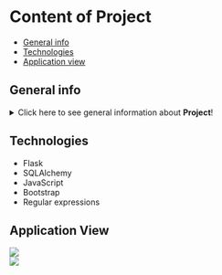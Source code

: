 # Content of Project

* [General info](#general-info)
* [Technologies](#technologies)
* [Application view](#application-view)


## General info
<details>
<summary>Click here to see general information about <b>Project</b>!</summary>
<b>Medicine Comparator</b> is an application written by <i>Mateusz Zitaruk</i> and <i>Filip Płoch</i> as a part of Python's course provided by <i>Kacper Garbaciński - Devs Mentoring</i>.<br>Main utility of application is compare two equivalent medicines according to additional substances used to produce them. Information about additional substances was taken from Summary of the Product Characteristics (SPC) shared by Polish Office for Registration of Medicinal Products, Medical Devices and Biocidal Products.</details>


## Technologies
  <ul>
    <li>Flask</li>
    <li>SQLAlchemy</li>
    <li>JavaScript</li>
    <li>Bootstrap</li>
    <li>Regular expressions</li>
  </ul>

## Application View
<img src="https://user-images.githubusercontent.com/51199148/143889345-26d0588f-6e18-4011-8986-1d0a51f0ded4.png">
<br>
<img src="https://user-images.githubusercontent.com/51199148/143887174-7478c067-c19b-474f-ba30-d9a6fd34cb4c.png">
